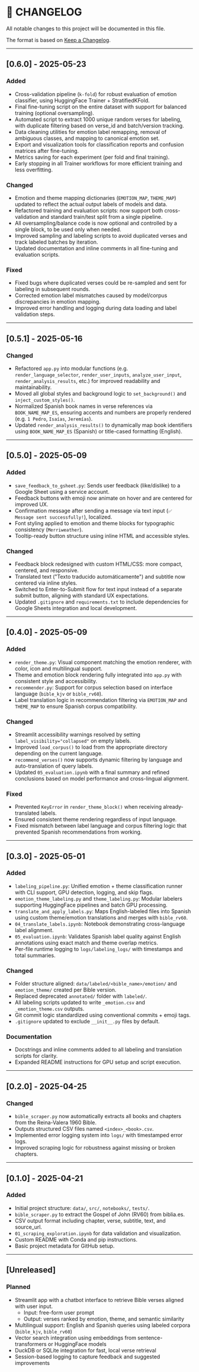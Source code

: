 # 📜 CHANGELOG

All notable changes to this project will be documented in this file.

The format is based on [Keep a Changelog](https://keepachangelog.com/en/1.0.0/).

---

## [0.6.0] - 2025-05-23

### Added
- Cross-validation pipeline (`k-fold`) for robust evaluation of emotion classifier, using HuggingFace Trainer + StratifiedKFold.
- Final fine-tuning script on the entire dataset with support for balanced training (optional oversampling).
- Automated script to extract 1000 unique random verses for labeling, with duplicate filtering based on verse_id and batch/version tracking.
- Data cleaning utilities for emotion label remapping, removal of ambiguous classes, and mapping to canonical emotion set.
- Export and visualization tools for classification reports and confusion matrices after fine-tuning.
- Metrics saving for each experiment (per fold and final training).
- Early stopping in all Trainer workflows for more efficient training and less overfitting.

### Changed
- Emotion and theme mapping dictionaries (`EMOTION_MAP`, `THEME_MAP`) updated to reflect the actual output labels of models and data.
- Refactored training and evaluation scripts: now support both cross-validation and standard train/test split from a single pipeline.
- All oversampling/balance code is now optional and controlled by a single block, to be used only when needed.
- Improved sampling and labeling scripts to avoid duplicated verses and track labeled batches by iteration.
- Updated documentation and inline comments in all fine-tuning and evaluation scripts.

### Fixed
- Fixed bugs where duplicated verses could be re-sampled and sent for labeling in subsequent rounds.
- Corrected emotion label mismatches caused by model/corpus discrepancies in emotion mapping.
- Improved error handling and logging during data loading and label validation steps.


---

## [0.5.1] - 2025-05-16

### Changed
- Refactored `app.py` into modular functions (e.g. `render_language_selector`, `render_user_inputs`, `analyze_user_input`, `render_analysis_results`, etc.) for improved readability and maintainability.
- Moved all global styles and background logic to `set_background()` and `inject_custom_styles()`.
- Normalized Spanish book names in verse references via `BOOK_NAME_MAP_ES`, ensuring accents and numbers are properly rendered (e.g. `1 Pedro`, `Isaías`, `Jeremías`).
- Updated `render_analysis_results()` to dynamically map book identifiers using `BOOK_NAME_MAP_ES` (Spanish) or title-cased formatting (English).

---

## [0.5.0] - 2025-05-09

### Added
- `save_feedback_to_gsheet.py`: Sends user feedback (like/dislike) to a Google Sheet using a service account.
- Feedback buttons with emoji now animate on hover and are centered for improved UX.
- Confirmation message after sending a message via text input (`✅ Message sent successfully!`), localized.
- Font styling applied to emotion and theme blocks for typographic consistency (`Merriweather`).
- Tooltip-ready button structure using inline HTML and accessible styles.

### Changed
- Feedback block redesigned with custom HTML/CSS: more compact, centered, and responsive.
- Translated text ("Texto traducido automáticamente") and subtitle now centered via inline styles.
- Switched to Enter-to-Submit flow for text input instead of a separate submit button, aligning with standard UX expectations.
- Updated `.gitignore` and `requirements.txt` to include dependencies for Google Sheets integration and local development.

---

## [0.4.0] - 2025-05-09

### Added
- `render_theme.py`: Visual component matching the emotion renderer, with color, icon and multilingual support.
- Theme and emotion block rendering fully integrated into `app.py` with consistent style and accessibility.
- `recommender.py`: Support for corpus selection based on interface language (`bible_kjv` or `bible_rv60`).
- Label translation logic in recommendation filtering via `EMOTION_MAP` and `THEME_MAP` to ensure Spanish corpus compatibility.

### Changed
- Streamlit accessibility warnings resolved by setting `label_visibility="collapsed"` on empty labels.
- Improved `load_corpus()` to load from the appropriate directory depending on the current language.
- `recommend_verses()` now supports dynamic filtering by language and auto-translation of query labels.
- Updated `05_evaluation.ipynb` with a final summary and refined conclusions based on model performance and cross-lingual alignment.

### Fixed
- Prevented `KeyError` in `render_theme_block()` when receiving already-translated labels.
- Ensured consistent theme rendering regardless of input language.
- Fixed mismatch between label language and corpus filtering logic that prevented Spanish recommendations from working.

---

## [0.3.0] - 2025-05-01

### Added
- `labeling_pipeline.py`: Unified emotion + theme classification runner with CLI support, GPU detection, logging, and skip flags.
- `emotion_theme_labeling.py` and `theme_labeling.py`: Modular labelers supporting HuggingFace pipelines and batch GPU processing.
- `translate_and_apply_labels.py`: Maps English-labeled files into Spanish using custom theme/emotion translations and merges with `bible_rv60`.
- `04_translate_labels.ipynb`: Notebook demonstrating cross-language label alignment.
- `05_evaluation.ipynb`: Validates Spanish label quality against English annotations using exact match and theme overlap metrics.
- Per-file runtime logging to `logs/labeling_logs/` with timestamps and total summaries.

### Changed
- Folder structure aligned: `data/labeled/<bible_name>/emotion/` and `emotion_theme/` created per Bible version.
- Replaced deprecated `annotated/` folder with `labeled/`.
- All labeling scripts updated to write `_emotion.csv` and `_emotion_theme.csv` outputs.
- Git commit logic standardized using conventional commits + emoji tags.
- `.gitignore` updated to exclude `__init__.py` files by default.

### Documentation
- Docstrings and inline comments added to all labeling and translation scripts for clarity.
- Expanded README instructions for GPU setup and script execution.

---

## [0.2.0] - 2025-04-25
### Changed
- `bible_scraper.py` now automatically extracts all books and chapters from the Reina-Valera 1960 Bible.
- Outputs structured CSV files named `<index>_<book>.csv`.
- Implemented error logging system into `logs/` with timestamped error logs.
- Improved scraping logic for robustness against missing or broken chapters.

---

## [0.1.0] - 2025-04-21
### Added
- Initial project structure: `data/`, `src/`, `notebooks/`, `tests/`.
- `bible_scraper.py` to extract the Gospel of John (RV60) from biblia.es.
- CSV output format including chapter, verse, subtitle, text, and source_url.
- `01_scraping_exploration.ipynb` for data validation and visualization.
- Custom README with Conda and pip instructions.
- Basic project metadata for GitHub setup.

---

## [Unreleased]
### Planned
- Streamlit app with a chatbot interface to retrieve Bible verses aligned with user input.
  - Input: free-form user prompt
  - Output: verses ranked by emotion, theme, and semantic similarity
- Multilingual support: English and Spanish queries using labeled corpora (`bible_kjv`, `bible_rv60`)
- Vector search integration using embeddings from sentence-transformers or HuggingFace models
- DuckDB or SQLite integration for fast, local verse retrieval
- Session-based logging to capture feedback and suggested improvements

